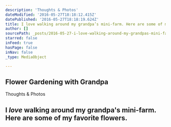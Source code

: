 ```yaml
---
description: 'Thoughts & Photos'
dateModified: '2016-05-27T18:18:12.415Z'
datePublished: '2016-05-27T18:18:19.624Z'
title: I love walking around my grandpa’s mini-farm. Here are some of my favorite flowers.
author: []
sourcePath: _posts/2016-05-27-i-love-walking-around-my-grandpas-mini-farm-here-are-some.md
starred: false
inFeed: true
hasPage: false
inNav: false
_type: MediaObject

---
```

<article style=""><h1>Flower Gardening with Grandpa</h1><p>Thoughts &amp; Photos</p></article>

## I _love_ walking around my grandpa's mini-farm. Here are some of my favorite flowers.
